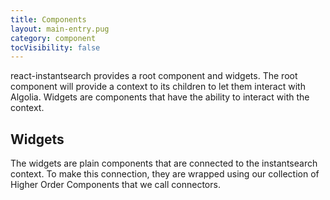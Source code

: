 ```yaml
---
title: Components
layout: main-entry.pug
category: component
tocVisibility: false
---
```



react-instantsearch provides a root component and widgets. The root component
will provide a context to its children to let them interact with Algolia. Widgets
are components that have the ability to interact with the context.

## Widgets

The widgets are plain components that are connected to the instantsearch context.
To make this connection, they are wrapped using our collection of Higher Order
Components that we call connectors.

